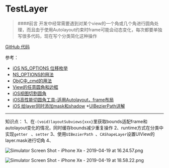 # TestLayer
> ####前言
> 开发中经常需要遇到对某个view的一个角或几个角进行圆角处理，而且由于使用Autolayout约束时frame可能会动态变化，每次都要单独写很多代码，现在写个分类简化这种操作

[GitHub 代码](https://github.com/lonely4flow/TestLayer)

参考：
* [iOS NS_OPTIONS 位移枚举](https://www.jianshu.com/p/9810944d6d47)
* [NS_OPTIONS的用法](https://www.jianshu.com/p/d68944338faf)
*  [ObjC中_cmd的用法](https://www.jianshu.com/p/fdb1bc445266)
* [View的任意圆角和边框](https://www.jianshu.com/p/2b202f15ad02)
* [iOS视图切割圆角](https://www.jianshu.com/p/61136f3717a2)
* [iOS高性能切圆角工具-适用Autolayout，frame布局](https://blog.csdn.net/weixin_34351321/article/details/86871131)
* [iOS 给layer同时添加mask和shadow](https://www.jianshu.com/p/0754833349a1)
*[UIBezierPath详解](https://www.jianshu.com/p/4e8fdfb9e33f)


----
知识点：
1、在`-(void)layoutSubviews{xxx}`里获取bounds适配frame和autolayout变化的情况，同时缓存bounds减少重复操作
2、runtime方式在分类中实现`getter ` 、`setter`
3、使用`UIBezierPath `、`CAShapeLayer`设置UIView的layer.mask进行切角
4、

![Simulator Screen Shot - iPhone Xʀ - 2019-04-19 at 16.24.57.png](https://upload-images.jianshu.io/upload_images/1605558-35ffc220f564e166.png?imageMogr2/auto-orient/strip%7CimageView2/2/w/1240)

 ![Simulator Screen Shot - iPhone Xʀ - 2019-04-19 at 18.58.22.png](https://upload-images.jianshu.io/upload_images/1605558-f5f7616c63cd44df.png?imageMogr2/auto-orient/strip%7CimageView2/2/w/1240)
